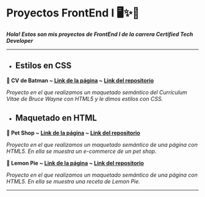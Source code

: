 # Proyectos FrontEnd I 🖥️✨📱

___Hola! Estos son mis proyectos de FrontEnd I de la carrera Certified Tech Developer___

***

* ## Estilos en CSS 

__🦇 CV de Batman ~ <a href="https://melicantamutto.github.io/frontend-1/cv_batman/" target="_blank">Link de la página</a>
 ~ <a href="https://github.com/melicantamutto/frontend-1/tree/main/cv_batman" target="_blank">Link del repositorio</a>__

_Proyecto en el que realizamos un maquetado semántico del Currículum Vitae de Bruce Wayne con HTML5 y le dimos estilos con CSS._

* ## Maquetado en HTML 

__🐾 Pet Shop ~ <a href="https://melicantamutto.github.io/frontend-1/petShop/" target="_blank">Link de la página</a>
 ~ <a href="https://github.com/melicantamutto/frontend-1/tree/main/petShop" target="_blank">Link del repositorio</a>__

_Proyecto en el que realizamos un maquetado semántico de una página con HTML5. En ella se muestra un e-commerce de un pet shop._

__🍋 Lemon Pie ~ <a href="https://melicantamutto.github.io/frontend-1/lemonPie/" target="_blank">Link de la página</a>
 ~ <a href="https://github.com/melicantamutto/frontend-1/tree/main/lemonPie" target="_blank">Link del repositorio</a>__

_Proyecto en el que realizamos un maquetado semántico de una página con HTML5. En ella se muestra una receta de Lemon Pie._

***